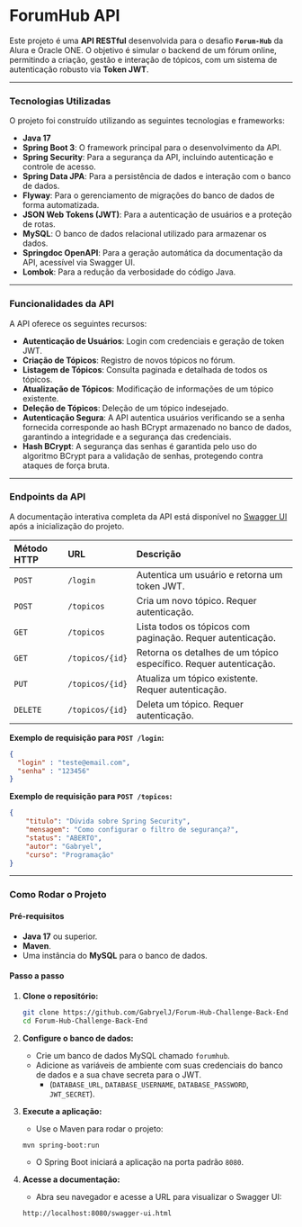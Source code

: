# ForumHub API

Este projeto é uma **API RESTful** desenvolvida para o desafio **`Forum-Hub`** da Alura e Oracle ONE. O objetivo é simular o backend de um fórum online, permitindo a criação, gestão e interação de tópicos, com um sistema de autenticação robusto via **Token JWT**.

-----

### Tecnologias Utilizadas

O projeto foi construído utilizando as seguintes tecnologias e frameworks:

- **Java 17**
- **Spring Boot 3**: O framework principal para o desenvolvimento da API.
- **Spring Security**: Para a segurança da API, incluindo autenticação e controle de acesso.
- **Spring Data JPA**: Para a persistência de dados e interação com o banco de dados.
- **Flyway**: Para o gerenciamento de migrações do banco de dados de forma automatizada.
- **JSON Web Tokens (JWT)**: Para a autenticação de usuários e a proteção de rotas.
- **MySQL**: O banco de dados relacional utilizado para armazenar os dados.
- **Springdoc OpenAPI**: Para a geração automática da documentação da API, acessível via Swagger UI.
- **Lombok**: Para a redução da verbosidade do código Java.

-----

### Funcionalidades da API

A API oferece os seguintes recursos:

- **Autenticação de Usuários**: Login com credenciais e geração de token JWT.
- **Criação de Tópicos**: Registro de novos tópicos no fórum.
- **Listagem de Tópicos**: Consulta paginada e detalhada de todos os tópicos.
- **Atualização de Tópicos**: Modificação de informações de um tópico existente.
- **Deleção de Tópicos**: Deleção de um tópico indesejado.
- **Autenticação Segura**: A API autentica usuários verificando se a senha fornecida corresponde ao hash BCrypt armazenado no banco de dados, garantindo a integridade e a segurança das credenciais.
- **Hash BCrypt**: A segurança das senhas é garantida pelo uso do algoritmo BCrypt para a validação de senhas, protegendo contra ataques de força bruta.

-----

### Endpoints da API

A documentação interativa completa da API está disponível no [Swagger UI](https://www.google.com/search?q=http://localhost:8080/swagger-ui.html) após a inicialização do projeto.

| Método HTTP | URL | Descrição                                                         |
| :--- | :--- |:------------------------------------------------------------------|
| `POST` | `/login` | Autentica um usuário e retorna um token JWT.                      |
| `POST` | `/topicos` | Cria um novo tópico. Requer autenticação.                         |
| `GET` | `/topicos` | Lista todos os tópicos com paginação. Requer autenticação.        |
| `GET` | `/topicos/{id}` | Retorna os detalhes de um tópico específico. Requer autenticação. |
| `PUT` | `/topicos/{id}` | Atualiza um tópico existente. Requer autenticação.                |
| `DELETE` | `/topicos/{id}` | Deleta um tópico. Requer autenticação.                            |

**Exemplo de requisição para `POST /login`:**

```json
{
  "login" : "teste@email.com",
  "senha" : "123456"
}
```

**Exemplo de requisição para `POST /topicos`:**

```json
{
    "titulo": "Dúvida sobre Spring Security",
    "mensagem": "Como configurar o filtro de segurança?",
    "status": "ABERTO",
    "autor": "Gabryel",
    "curso": "Programação"
}
```

-----

### Como Rodar o Projeto

#### Pré-requisitos

- **Java 17** ou superior.
- **Maven**.
- Uma instância do **MySQL** para o banco de dados.

#### Passo a passo

1.  **Clone o repositório:**

    ```bash
    git clone https://github.com/GabryelJ/Forum-Hub-Challenge-Back-End
    cd Forum-Hub-Challenge-Back-End
    ```

2.  **Configure o banco de dados:**

    - Crie um banco de dados MySQL chamado `forumhub`.
    - Adicione as variáveis de ambiente com suas credenciais do banco de dados e a sua chave secreta para o JWT.
      - (`DATABASE_URL`, `DATABASE_USERNAME`, `DATABASE_PASSWORD`, `JWT_SECRET`).

3.  **Execute a aplicação:**

    - Use o Maven para rodar o projeto:

    <!-- end list -->

    ```bash
    mvn spring-boot:run
    ```

    - O Spring Boot iniciará a aplicação na porta padrão `8080`.

4.  **Acesse a documentação:**

    - Abra seu navegador e acesse a URL para visualizar o Swagger UI:

    <!-- end list -->

    ```
    http://localhost:8080/swagger-ui.html
    ```